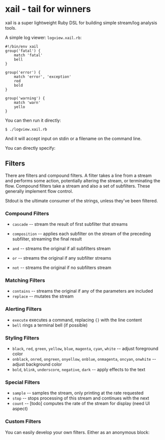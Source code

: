 # xail - tail for winners

xail is a super lightweight Ruby DSL for building simple stream/log analysis
tools.

A simple log viewer: `logview.xail.rb`:


    #!/bin/env xail
    group('fatal') {
        match 'fatal'
        bell
    }

    group('error') {
        match 'error', 'exception'
        red
        bold
    }

    group('warning') {
        match 'warn'
        yello
    }

You can then run it directly:

    $ ./logview.xail.rb

And it will accept input on stdin or a filename on the command line.

You can directly specify:

## Filters

There are filters and compound filters. A filter takes a line from a stream
and performs some action, potentially altering the stream, or terminating the flow.
Compound filters take a stream and also a set of subfilters. These generally implement
flow control.

Stdout is the ultimate consumer of the strings, unless they've been filtered.

### Compound Filters
* `cascade` -- stream the result of first subfilter that streams
* `composition` -- applies each subfilter on the stream of the preceding subfilter, streaming the final result

* `and` -- streams the original if all subfilters stream
* `or` -- streams the original if any subfilter streams
* `not` -- streams the original if no subfilters stream

### Matching Filters
* `contains` -- streams the original if any of the parameters are included
* `replace` -- mutates the stream

### Alerting Filters
* `execute` executes a command, replacing `{}` with the line content
* `bell` rings a terminal bell (if possible)

### Styling Filters
* `black`, `red`, `green`, `yellow`, `blue`, `magenta`, `cyan`, `white` -- adjust foreground color
* `onblack`, `onred`, `ongreen`, `onyellow`, `onblue`, `onmagenta`, `oncyan`, `onwhite` -- adjust background color
* `bold`, `blink`, `underscore`, `negative`, `dark` -- apply effects to the text

### Special Filters
* `sample` -- samples the stream, only printing at the rate requested
* `stop` -- stops processing of this stream and continues with the next
* `count` -- [todo] computes the rate of the stream for display (need UI aspect)

### Custom Filters

You can easily develop your own filters. Either as an anonymous block:
